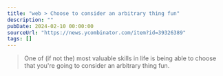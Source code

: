 ```yaml
---
title: "web > Choose to consider an arbitrary thing fun"
description: ""
pubDate: 2024-02-10 00:00:00
sourceUrl: "https://news.ycombinator.com/item?id=39326389"
tags: []
---
```


> One of (if not the) most valuable skills in life is being able to choose that you're going to consider an arbitrary thing fun.